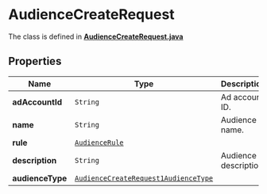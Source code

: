 

# AudienceCreateRequest

The class is defined in **[AudienceCreateRequest.java](../../src/main/java/org/openapitools/model/AudienceCreateRequest.java)**

## Properties

Name | Type | Description | Notes
------------ | ------------- | ------------- | -------------
**adAccountId** | `String` | Ad account ID. |  [optional property]
**name** | `String` | Audience name. | 
**rule** | [`AudienceRule`](AudienceRule.md) |  | 
**description** | `String` | Audience description. |  [optional property]
**audienceType** | [`AudienceCreateRequest1AudienceType`](AudienceCreateRequest1AudienceType.md) |  | 







